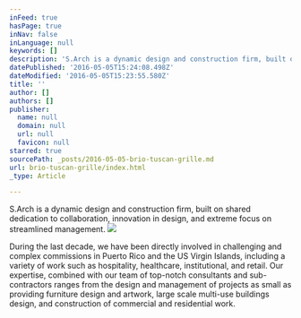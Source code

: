 ```yaml
---
inFeed: true
hasPage: true
inNav: false
inLanguage: null
keywords: []
description: 'S.Arch is a dynamic design and construction firm, built on shared dedication to collaboration, innovation in design, and extreme focus on streamlined management.'
datePublished: '2016-05-05T15:24:08.498Z'
dateModified: '2016-05-05T15:23:55.580Z'
title: ''
author: []
authors: []
publisher:
  name: null
  domain: null
  url: null
  favicon: null
starred: true
sourcePath: _posts/2016-05-05-brio-tuscan-grille.md
url: brio-tuscan-grille/index.html
_type: Article

---
```

S.Arch is a dynamic design and construction firm, built on shared dedication to collaboration, innovation in design, and extreme focus on streamlined management.
![](https://the-grid-user-content.s3-us-west-2.amazonaws.com/06bd61e7-dbc2-49f4-b616-466d0b41f192.jpg)

During the last decade, we have been directly involved in challenging and complex commissions in Puerto Rico and the US Virgin Islands, including a variety of work such as hospitality, healthcare, institutional, and retail. Our expertise, combined with our team of top-notch consultants and sub-contractors ranges from the design and management of projects as small as providing furniture design and artwork, large scale multi-use buildings design, and construction of commercial and residential work.